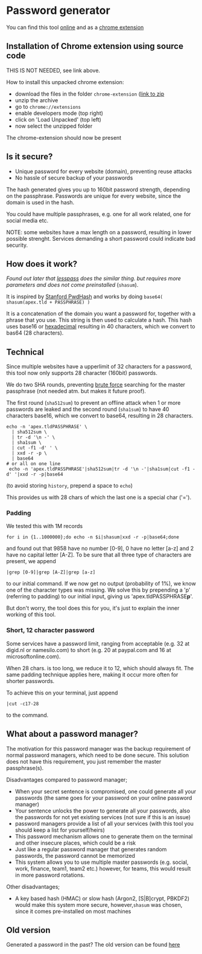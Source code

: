 # Password generator

You can find this tool
[online](https://lent.ink/projects/pwd/)
and as a
[chrome extension](https://chrome.google.com/webstore/detail/password-generator/jfifacfjklgckibildbhokcaknpgjgaf)

## Installation of Chrome extension using source code

THIS IS NOT NEEDED, see link above.

How to install this unpacked chrome extension:
+ download the files in the folder `chrome-extension` ([link to zip](https://lent.ink/projects/pwd/pass-gen-chrome-ext.zip)
+ unzip the archive
+ go to `chrome://extensions`
+ enable developers mode (top right)
+ click on 'Load Unpacked' (top left)
+ now select the unzipped folder

The chrome-extension should now be present

## Is it secure?

- Unique password for every website (domain), preventing reuse attacks
- No hassle of secure backup of your passwords

The hash generated gives you up to 160bit password strength,
depending on the passphrase.
Passwords are unique for every website,
since the domain is used in the hash.

You could have multiple passphrases,
e.g. one for all work related, one for social media etc.

NOTE: some websites have a max length on a password,
resulting in lower possible strenght.
Services demanding a short password could indicate bad security.

## How does it work?

_Found out later that [lesspass](http://lesspass.com) does the similar thing._
_but requires more parameters and does not come preinstalled_ (`shasum`).

It is inspired by [Stanford PwdHash](https://pwdhash.github.io/website/)
and works by doing
`base64( shasum(apex.tld + PASSPHRASE) )`

It is a concatenation of the domain you want a password for,
together with a phrase that you use.
This string is then used to calculate a hash.
This hash uses base16 or
[hexadecimal](https://stackoverflow.com/questions/12618321/what-pool-of-characters-do-md5-and-sha-have)
resulting in 40 characters, which we convert to bas64 (28 characters).

## Technical

Since multiple websites have a upperlimit of 32 characters for a password,
this tool now only supports 28 character (160bit) passwords.

We do two SHA rounds, preventing
[brute force](https://crypto.stackexchange.com/questions/47177/would-sha1-be-broken-by-sheer-brute-force-even-if-it-had-no-weaknesses-of-its-o)
searching for the master passphrase (not needed atm. but makes it future proof).

The first round (`sha512sum`) to prevent an offline attack when 1 or more passwords are leaked
and the second round (`sha1sum`) to have 40 characters base16, which we convert to base64, resulting in 28 characters.
```shell
echo -n 'apex.tldPASSPHRASE' \
  | sha512sum \
  | tr -d '\n -' \
  | sha1sum \
  | cut -f1 -d' ' \
  | xxd -r -p \
  | base64
# or all on one line
 echo -n 'apex.tldPASSPHRASE'|sha512sum|tr -d '\n -'|sha1sum|cut -f1 -d' '|xxd -r -p|base64
```
(to avoid storing `history`, prepend a space to `echo`)

This provides us with 28 chars of which the last one is a special char ('=').


### Padding
We tested this with 1M records
```shell
for i in {1..1000000};do echo -n $i|shasum|xxd -r -p|base64;done
```
and found out that 9858 have no number [0-9],
0 have no letter [a-z]
and 2 have no capital letter [A-Z].
To be sure that all three type of characters are present,
we append
```shell
|grep [0-9]|grep [A-Z]|grep [a-z]
```
to our initial command.
If we now get no output (probability of 1%),
we know one of the character types was missing.
We solve this by prepending a 'p' (referring to padding)
to our initial input, giving us 'apex.tldPASSPHRASE**p**'.

But don't worry, the tool does this for you,
it's just to explain the inner working of this tool.

### Short, 12 character password
Some services have a password limit,
ranging from acceptable (e.g. 32 at digid.nl or namesilo.com)
to short (e.g. 20 at paypal.com and 16 at microsoftonline.com).

When 28 chars. is too long,
we reduce it to 12, which should always fit.
The same padding technique applies here,
making it occur more often for shorter passwords.

To achieve this on your terminal,
just append
```shell
|cut -c17-28
```
to the command.


## What about a password manager?
The motivation for this password manager was the backup requirement
of normal password managers,
which need to be done secure.
This solution does not have this requirement,
you just remember the master passphrase(s).

Disadvantages compared to password manager;
- When your secret sentence is compromised,
one could generate all your passwords
(the same goes for your password on your online password manager)
- Your sentence unlocks the power to generate all your passwords,
also the passwords for not yet existing services
(not sure if this is an issue)
- password managers provide a list of all your services
(with this tool you should keep a list for yourself/heirs)
- This password mechanism allows one to generate them on the terminal
and other insecure places, which could be a risk
- Just like a regular password manager that generates random passwords,
the password cannot be memorized
- This system allows you to use multiple master passwords (e.g. social, work, finance, team1, team2 etc.)
however, for teams, this would result in more password rotations.

Other disadvantages;
- A key based hash (HMAC) or slow hash (Argon2, [S|B]crypt, PBKDF2)
would make this system more secure,
however,`shasum` was chosen,
since it comes pre-installed on most machines

## Old version

Generated a password in the past?
The old version can be found
[here](https://lent.ink/projects/pwd/v1.html)
